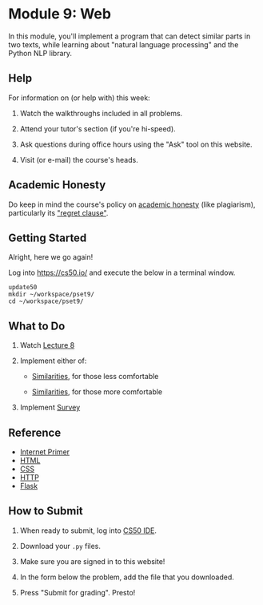 # Module 9: Web

In this module, you'll implement a program that can detect similar parts in two texts, while learning about "natural language processing" and the Python NLP library.

## Help

For information on (or help with) this week:

1. Watch the walkthroughs included in all problems.

2. Attend your tutor's section (if you're hi-speed).

4. Ask questions during office hours using the "Ask" tool on this website.

5. Visit (or e-mail) the course's heads.


## Academic Honesty

Do keep in mind the course's policy on [academic honesty](/syllabus#academic_honesty) (like plagiarism), particularly its ["regret clause"](/syllabus#regret).


## Getting Started

Alright, here we go again!

Log into <https://cs50.io/> and execute the below in a terminal window.

    update50
    mkdir ~/workspace/pset9/
    cd ~/workspace/pset9/


## What to Do

1. Watch [Lecture 8](/lectures/lecture-8)

2. Implement either of:

    - [Similarities](/problems/similarities-less), for those less comfortable

    - [Similarities](/problems/similarities-more), for those more comfortable

3. Implement [Survey](/problems/survey)


## Reference

- [Internet Primer](https://www.youtube.com/watch?v=04GztBlVo_s)
- [HTML](https://www.youtube.com/watch?v=YK78KhMf7bs)
- [CSS](https://www.youtube.com/watch?v=Ub3FKU21ubk)
- [HTTP](https://www.youtube.com/watch?v=4axL8Gfw2nI)
- [Flask](https://www.youtube.com/watch?v=X0dwkDh8kwA)


## How to Submit

1. When ready to submit, log into [CS50 IDE](https://cs50.io/).

2. Download your `.py` files.

3. Make sure you are signed in to this website!

4. In the form below the problem, add the file that you downloaded.

5. Press "Submit for grading". Presto!
